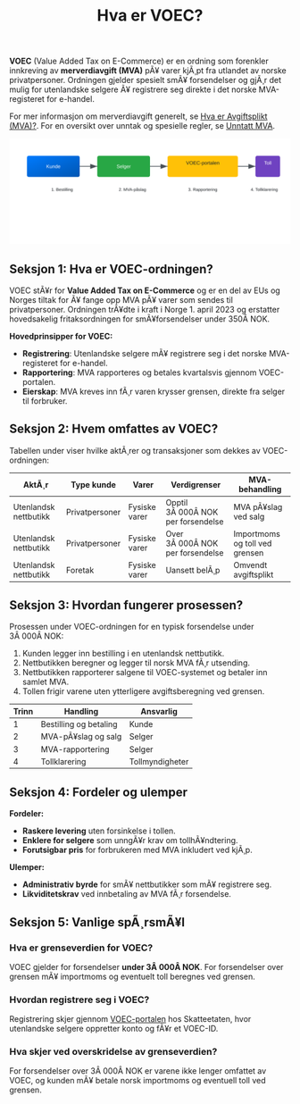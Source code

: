 ﻿---
title: "Hva er VOEC?"
meta_title: "Hva er VOEC?"
meta_description: '**VOEC** (Value Added Tax on E-Commerce) er en ordning som forenkler innkreving av **merverdiavgift (MVA)** pÃ¥ varer kjÃ¸pt fra utlandet av norske privatperson...'
slug: voec
type: blog
layout: pages/single
---

**VOEC** (Value Added Tax on E-Commerce) er en ordning som forenkler innkreving av **merverdiavgift (MVA)** pÃ¥ varer kjÃ¸pt fra utlandet av norske privatpersoner. Ordningen gjelder spesielt smÃ¥ forsendelser og gjÃ¸r det mulig for utenlandske selgere Ã¥ registrere seg direkte i det norske MVA-registeret for e-handel.

For mer informasjon om merverdiavgift generelt, se [Hva er Avgiftsplikt (MVA)?](/blogs/regnskap/hva-er-avgiftsplikt-mva "Hva er Avgiftsplikt (MVA)? Komplett Guide til Merverdiavgift i Norge").
For en oversikt over unntak og spesielle regler, se [Unntatt MVA](/blogs/regnskap/unntatt-mva "Unntatt MVA - NÃ¥r varer er fritatt for merverdiavgift").

![VOEC-ordningen for e-handel til privatpersoner](voec-process.svg)

## Seksjon 1: Hva er VOEC-ordningen?

VOEC stÃ¥r for **Value Added Tax on E-Commerce** og er en del av EUs og Norges tiltak for Ã¥ fange opp MVA pÃ¥ varer som sendes til privatpersoner. Ordningen trÃ¥dte i kraft i Norge 1. april 2023 og erstatter hovedsakelig fritaksordningen for smÃ¥forsendelser under 350Â NOK.

**Hovedprinsipper for VOEC:**

* **Registrering**: Utenlandske selgere mÃ¥ registrere seg i det norske MVA-registeret for e-handel.
* **Rapportering**: MVA rapporteres og betales kvartalsvis gjennom VOEC-portalen.
* **Eierskap**: MVA kreves inn fÃ¸r varen krysser grensen, direkte fra selger til forbruker.

## Seksjon 2: Hvem omfattes av VOEC?

Tabellen under viser hvilke aktÃ¸rer og transaksjoner som dekkes av VOEC-ordningen:

| AktÃ¸r                   | Type kunde     | Varer                | Verdigrenser                  | MVA-behandling                         |
|--------------------------|----------------|----------------------|-------------------------------|----------------------------------------|
| Utenlandsk nettbutikk    | Privatpersoner | Fysiske varer        | Opptil 3Â 000Â NOK per forsendelse | MVA pÃ¥slag ved salg                    |
| Utenlandsk nettbutikk    | Privatpersoner | Fysiske varer        | Over 3Â 000Â NOK per forsendelse | Importmoms og toll ved grensen         |
| Utenlandsk nettbutikk    | Foretak        | Fysiske varer        | Uansett belÃ¸p                 | Omvendt avgiftsplikt                  |

## Seksjon 3: Hvordan fungerer prosessen?

Prosessen under VOEC-ordningen for en typisk forsendelse under 3Â 000Â NOK:

1. Kunden legger inn bestilling i en utenlandsk nettbutikk.
2. Nettbutikken beregner og legger til norsk MVA fÃ¸r utsending.
3. Nettbutikken rapporterer salgene til VOEC-systemet og betaler inn samlet MVA.
4. Tollen frigir varene uten ytterligere avgiftsberegning ved grensen.

| Trinn | Handling                 | Ansvarlig          |
|-------|--------------------------|--------------------|
| 1     | Bestilling og betaling   | Kunde              |
| 2     | MVA-pÃ¥slag og salg       | Selger             |
| 3     | MVA-rapportering         | Selger             |
| 4     | Tollklarering            | Tollmyndigheter    |

## Seksjon 4: Fordeler og ulemper

**Fordeler:**

* **Raskere levering** uten forsinkelse i tollen.
* **Enklere for selgere** som unngÃ¥r krav om tollhÃ¥ndtering.
* **Forutsigbar pris** for forbrukeren med MVA inkludert ved kjÃ¸p.

**Ulemper:**

* **Administrativ byrde** for smÃ¥ nettbutikker som mÃ¥ registrere seg.
* **Likviditetskrav** ved innbetaling av MVA fÃ¸r forsendelse.

## Seksjon 5: Vanlige spÃ¸rsmÃ¥l

### Hva er grenseverdien for VOEC?

VOEC gjelder for forsendelser **under 3Â 000Â NOK**. For forsendelser over grensen mÃ¥ importmoms og eventuelt toll beregnes ved grensen.

### Hvordan registrere seg i VOEC?

Registrering skjer gjennom [VOEC-portalen](https://www.skatteetaten.no/voec) hos Skatteetaten, hvor utenlandske selgere oppretter konto og fÃ¥r et VOEC-ID.

### Hva skjer ved overskridelse av grenseverdien?

For forsendelser over 3Â 000Â NOK er varene ikke lenger omfattet av VOEC, og kunden mÃ¥ betale norsk importmoms og eventuell toll ved grensen.


